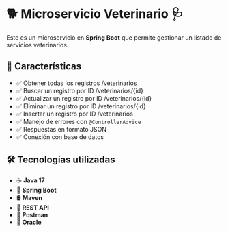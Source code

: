 # 🐕 Microservicio Veterinario 🩺

Este es un microservicio en **Spring Boot** que permite gestionar un listado de servicios veterinarios.

## 🚀 Características
- ✅ Obtener todas los registros /veterinarios
- ✅ Buscar un registro por ID /veterinarios/{id}
- ✅ Actualizar un registro por ID /veterinarios/{id}
- ✅ Eliminar un registro por ID /veterinarios/{id}
- ✅ Insertar un registro por ID /veterinarios
- ✅ Manejo de errores con `@ControllerAdvice`  
- ✅ Respuestas en formato JSON   
- ✅ Conexión con base de datos   

## 🛠️ Tecnologías utilizadas
- ☕ **Java 17**
- 🌱 **Spring Boot**
- 🛢️ **Maven**
- 📡 **REST API**
- 🤖 **Postman**
- 📕 **Oracle**